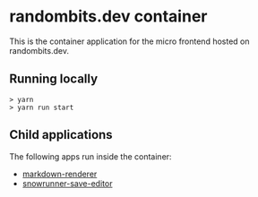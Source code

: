 # randombits.dev container

This is the container application for the micro frontend hosted on randombits.dev.

## Running locally

```
> yarn
> yarn run start
```

## Child applications

The following apps run inside the container:

* [markdown-renderer](https://github.com/nienow/markdown-renderer)
* [snowrunner-save-editor](https://github.com/nienow)
